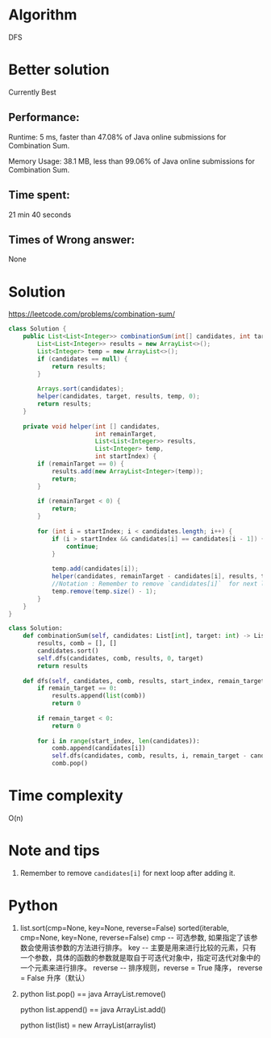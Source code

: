 # Algorithm 

DFS

# Better solution

Currently Best

## Performance:

Runtime: 5 ms, faster than 47.08% of Java online submissions for Combination Sum.

Memory Usage: 38.1 MB, less than 99.06% of Java online submissions for Combination Sum.

## Time spent:

21 min 40 seconds

## Times of Wrong answer:

None

# Solution 

https://leetcode.com/problems/combination-sum/

```java
class Solution {
    public List<List<Integer>> combinationSum(int[] candidates, int target) {
        List<List<Integer>> results = new ArrayList<>();
        List<Integer> temp = new ArrayList<>();
        if (candidates == null) {
            return results;
        }
        
        Arrays.sort(candidates);
        helper(candidates, target, results, temp, 0);
        return results;
    }
    
    private void helper(int [] candidates,
                        int remainTarget,
                        List<List<Integer>> results,
                        List<Integer> temp,
                        int startIndex) {
        if (remainTarget == 0) {
            results.add(new ArrayList<Integer>(temp));
            return;
        }
        
        if (remainTarget < 0) {
            return;
        }
        
        for (int i = startIndex; i < candidates.length; i++) {
            if (i > startIndex && candidates[i] == candidates[i - 1]) {
                continue;
            }
            
            temp.add(candidates[i]);
            helper(candidates, remainTarget - candidates[i], results, temp, i);
            //Notation : Remember to remove `candidates[i]`  for next loop after adding it.
            temp.remove(temp.size() - 1);
        }
    }
}
```

```python
class Solution:
    def combinationSum(self, candidates: List[int], target: int) -> List[List[int]]:
        results, comb = [], []
        candidates.sort()
        self.dfs(candidates, comb, results, 0, target)
        return results
    
    def dfs(self, candidates, comb, results, start_index, remain_target):
        if remain_target == 0:
            results.append(list(comb))
            return 0
        
        if remain_target < 0:
            return 0
        
        for i in range(start_index, len(candidates)):
            comb.append(candidates[i])
            self.dfs(candidates, comb, results, i, remain_target - candidates[i])
            comb.pop()
```



# Time complexity

O(n)

# Note and tips

1. Remember to remove `candidates[i]`  for next loop after adding it.

# Python

1. list.sort(cmp=None, key=None, reverse=False)
   sorted(iterable, cmp=None, key=None, reverse=False)
   cmp -- 可选参数, 如果指定了该参数会使用该参数的方法进行排序。
   key -- 主要是用来进行比较的元素，只有一个参数，具体的函数的参数就是取自于可迭代对象中，指定可迭代对象中的一个元素来进行排序。
   reverse -- 排序规则，reverse = True 降序， reverse = False 升序（默认）

2. python list.pop() == java ArrayList.remove()

   python list.append() == java ArrayList.add()

   python list(list) = new ArrayList<T>(arraylist)



